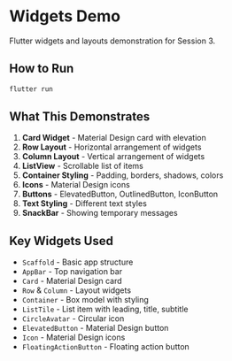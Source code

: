 # Widgets Demo

Flutter widgets and layouts demonstration for Session 3.

## How to Run

```bash
flutter run
```

## What This Demonstrates

1. **Card Widget** - Material Design card with elevation
2. **Row Layout** - Horizontal arrangement of widgets
3. **Column Layout** - Vertical arrangement of widgets
4. **ListView** - Scrollable list of items
5. **Container Styling** - Padding, borders, shadows, colors
6. **Icons** - Material Design icons
7. **Buttons** - ElevatedButton, OutlinedButton, IconButton
8. **Text Styling** - Different text styles
9. **SnackBar** - Showing temporary messages

## Key Widgets Used

- `Scaffold` - Basic app structure
- `AppBar` - Top navigation bar
- `Card` - Material Design card
- `Row` & `Column` - Layout widgets
- `Container` - Box model with styling
- `ListTile` - List item with leading, title, subtitle
- `CircleAvatar` - Circular icon
- `ElevatedButton` - Material Design button
- `Icon` - Material Design icons
- `FloatingActionButton` - Floating action button
